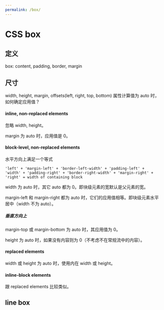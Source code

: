 ```yaml
---
permalink: /box/
---
```


# CSS box

## 定义

box: content, padding, border, margin

## 尺寸

width, height, margin, offsets(left, right, top, bottom) 属性计算值为 auto 时，如何确定应用值？

#### inline, non-replaced elements

忽略 width, height。

margin 为 auto 时，应用值是 0。

#### block-level, non-replaced elements

水平方向上满足一个等式

```
'left' + 'margin-left' + 'border-left-width' + 'padding-left' + 'width' + 'padding-right' + 'border-right-width' + 'margin-right' + 'right' = width of containing block
```

width 为 auto 时，其它 auto 都为 0。即块级元素的宽默认是父元素的宽。

margin-left 和 margin-right 都为 auto 时，它们的应用值相等。即块级元素水平居中（width 不为 auto）。

##### 垂直方向上

margin-top 或 margin-bottom 为 auto 时，其应用值为 0。

height 为 auto 时，如果没有内容则为 0（不考虑不在常规流中的内容）。



#### replaced elements

width 或 height 为 auto 时，使用内在 width 或 height。

#### inline-block elements

跟 replaced elements 比较类似。

## line box


